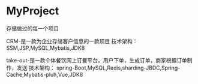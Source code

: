 # MyProject
存储做过的每一个项目

CRM-是一款为企业存储客户信息的一款项目
  技术架构：
    SSM,JSP,MySQL,Mybatis,JDK8
    
take-out-是一款个体餐饮网上订餐平台，用户下单，生成订单，商家根据订单制作，发送
  技术架构：
    spring-Boot,MySQL,Redis,sharding-JBDC,Spring-Cache,Mybatis-pluh,Vue,JDK8
